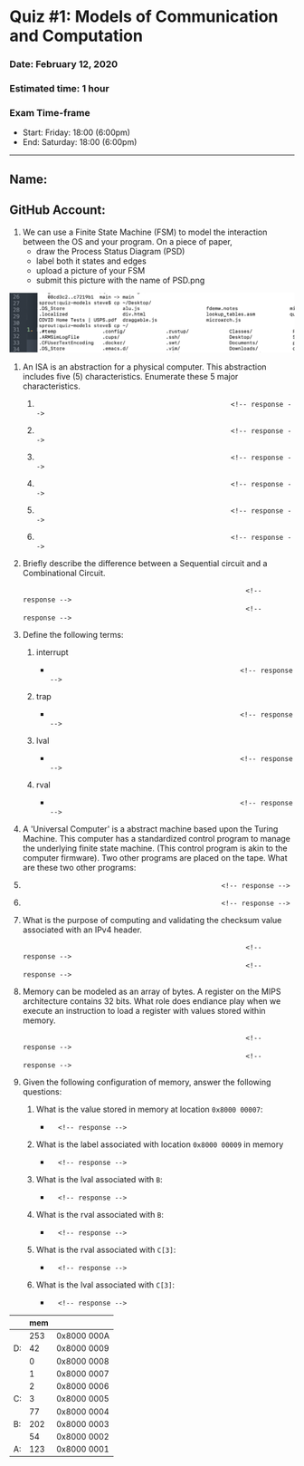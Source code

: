 # Quiz #1: Models of Communication and Computation
### Date: February 12, 2020
### Estimated time: 1 hour
### Exam Time-frame
* Start: Friday: 18:00 (6:00pm)
* End: Saturday: 18:00 (6:00pm)

---
## Name:                                                  <!-- answer -->
## GitHub Account:                                        <!-- answer -->


1. We can use a Finite State Machine (FSM) to model the interaction between the OS and your program.
On a piece of paper, 
   - draw the Process Status Diagram (PSD)
   - label both it states and edges
   - upload a picture of your FSM
   - submit this picture with the name of PSD.png

  ![Process Status Diagram](PSD.png)


1. An ISA is an abstraction for a physical computer.  This abstraction includes five (5) characteristics.  Enumerate these 5 major characteristics.
   1.                                                     <!-- response -->
   1.                                                     <!-- response -->
   1.                                                     <!-- response -->
   1.                                                     <!-- response -->
   1.                                                     <!-- response -->
   1.                                                     <!-- response -->

1. Briefly describe the difference between a Sequential circuit and a Combinational Circuit.
   ```
                                                          <!-- response -->
                                                          <!-- response -->
   ```

   <!-- You may add additional lines in your answer.  Make sure you place the response tag on each of these lines. -->


1. Define the following terms:
   1. interrupt
      -                                                    <!-- response -->
   1. trap
      -                                                    <!-- response -->
   1. lval
      -                                                    <!-- response -->
   1. rval
      -                                                    <!-- response -->


1. A 'Universal Computer' is a abstract machine based upon the Turing Machine.  This computer has a standardized control program to manage the underlying finite state machine. (This control program is akin to the computer firmware).  Two other programs are placed on the tape.  What are these two other programs:
  1.                                                      <!-- response -->
  1.                                                      <!-- response -->


1. What is the purpose of computing and validating the checksum value associated with an IPv4 header.
   ```
                                                          <!-- response -->
                                                          <!-- response -->
   ```


1. Memory can be modeled as an array of bytes.  A register on the MIPS architecture contains 32 bits.  What role does endiance play when we execute an instruction to load a register with values stored within memory.
   ```
                                                          <!-- response -->
                                                          <!-- response -->
   ```

1. Given the following configuration of memory, answer the following questions:
   1. What is the value stored in memory at location `0x8000 00007`: 
      -       <!-- response -->
   1. What is the label associated with location `0x8000 00009` in memory
      -       <!-- response -->
   1. What is the lval associated with `B`:  
      -       <!-- response -->
   1. What is the rval associated with `B`:
      -       <!-- response -->
   1. What is the rval associated with `C[3]`:
      -       <!-- response -->
   1. What is the lval associated with `C[3]`:
      -       <!-- response -->

|   | mem|            |
|---|---|-------------|
|     | 253 |  0x8000 000A |
| D:  |  42 |  0x8000 0009 |
|     |   0 |  0x8000 0008 |
|     |   1 |  0x8000 0007 |
|     |   2 |  0x8000 0006 |
| C:  |   3 |  0x8000 0005 |
|     |  77 |  0x8000 0004 |
| B:  | 202 |  0x8000 0003 |
|     |  54 |  0x8000 0002 |
| A:  | 123 |  0x8000 0001 |



